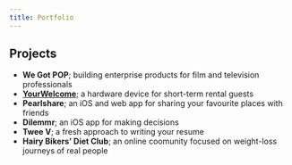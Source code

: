 ```yaml
---
title: Portfolio
---
```


## Projects

* **We Got POP**; building enterprise products for film and television professionals
* [**YourWelcome**](./yourwelcome/about_yourwelcome); a hardware device for short-term rental guests
* **Pearlshare**; an iOS and web app for sharing your favourite places with friends
* **Dilemmr**; an iOS app for making decisions
* **Twee V**; a fresh approach to writing your resume
* **Hairy Bikers' Diet Club**; an online coomunity focused on weight-loss journeys of real people

